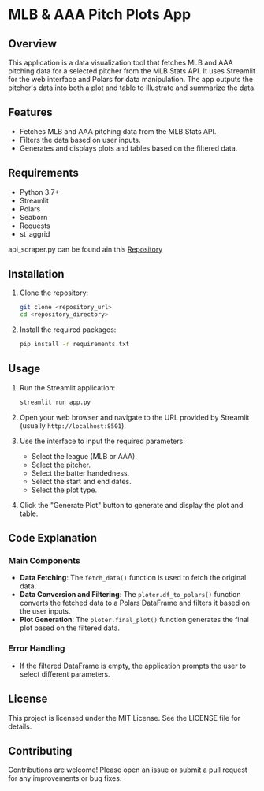 # MLB & AAA Pitch Plots App

## Overview

This application is a data visualization tool that fetches MLB and AAA pitching data for a selected pitcher from the MLB Stats API. It uses Streamlit for the web interface and Polars for data manipulation. The app outputs the pitcher's data into both a plot and table to illustrate and summarize the data.

## Features

- Fetches MLB and AAA pitching data from the MLB Stats API.
- Filters the data based on user inputs.
- Generates and displays plots and tables based on the filtered data.

## Requirements

- Python 3.7+
- Streamlit
- Polars
- Seaborn
- Requests
- st_aggrid

api_scraper.py can be found ain this [Repository](https://github.com/tnestico/mlb_scraper)

## Installation

1. Clone the repository:
    ```sh
    git clone <repository_url>
    cd <repository_directory>
    ```

2. Install the required packages:
    ```sh
    pip install -r requirements.txt
    ```

## Usage

1. Run the Streamlit application:
    ```sh
    streamlit run app.py
    ```

2. Open your web browser and navigate to the URL provided by Streamlit (usually `http://localhost:8501`).

3. Use the interface to input the required parameters:
    - Select the league (MLB or AAA).
    - Select the pitcher.
    - Select the batter handedness.
    - Select the start and end dates.
    - Select the plot type.

4. Click the "Generate Plot" button to generate and display the plot and table.

## Code Explanation

### Main Components

- **Data Fetching**: The `fetch_data()` function is used to fetch the original data.
- **Data Conversion and Filtering**: The `ploter.df_to_polars()` function converts the fetched data to a Polars DataFrame and filters it based on the user inputs.
- **Plot Generation**: The `ploter.final_plot()` function generates the final plot based on the filtered data.

### Error Handling

- If the filtered DataFrame is empty, the application prompts the user to select different parameters.

## License

This project is licensed under the MIT License. See the LICENSE file for details.

## Contributing

Contributions are welcome! Please open an issue or submit a pull request for any improvements or bug fixes.
